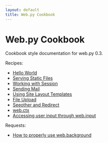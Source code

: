 ```yaml
---
layout: default
title: Web.py Cookbook
---
```


# Web.py Cookbook

Cookbook style documentation for web.py 0.3. 

Recipes:

* [Hello World](/cookbook/helloworld)
* [Serving Static Files](/cookbook/staticfiles)
* [Working with Session](/cookbook/sessions)
* [Sending Mail](/cookbook/sendmail)
* [Using Site Layout Templates](/cookbook/layout_template)
* [File Upload](/cookbook/fileupload)
* [Seeother and Redirect](/cookbook/redirect+seeother)
* [web.ctx](/cookbook/ctx)
* [Accessing user input through web.input](/cookbook/input)


Requests:

* [How to properly use web.background](/cookbook/web.background)

